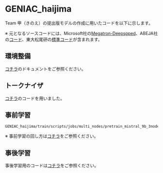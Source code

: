 # GENIAC_haijima

Team 甲（きのえ）の提出版モデルの作成に用いたコードを以下に示します。

※ 元となるソースコードには、Microsoft社の[Megatron-Deepspped](https://github.com/microsoft/Megatron-DeepSpeed)、ABEJA社の[コード](https://github.com/abeja-inc/Megatron-LM)、東大松尾研の[標準コード](https://github.com/matsuolab/ucllm_nedo_prod)が含まれます。





## 環境整備
[コチラ](https://github.com/GENIAC-team-haijima/GENIAC_haijima/blob/main/docs/condaenv.md)のドキュメントをご参照ください。





## トークナイザ
[コチラ](https://github.com/GENIAC-team-haijima/GENIAC_haijima/tree/main/train/scripts/step1_train_tokenizer)のコードを用いました。





## 事前学習
```
GENIAC_haijima/train/scripts/jobs/multi_nodes/pretrain_mistral_9b_3node.sh
```

※ 事前学習の回し方は[コチラ](https://github.com/GENIAC-team-haijima/GENIAC_haijima/blob/main/docs/pretrain.md)をご参照ください。





## 事後学習

事後学習用のコードは[コチラ](https://www.notion.so/matsuolab-geniac/LoRA-e0074a53061a49e28a6f71e5b9cc7def#83a9fc15ebca4240a4fef7dc877d865c)をご参照ください。





